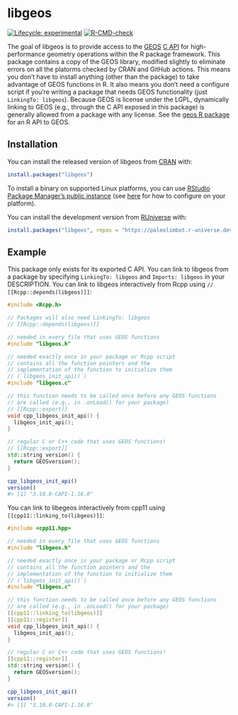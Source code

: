 
<!-- README.md is generated from README.Rmd. Please edit that file -->

# libgeos

<!-- badges: start -->

[![Lifecycle:
experimental](https://img.shields.io/badge/lifecycle-experimental-orange.svg)](https://lifecycle.r-lib.org/articles/stages.html#experimental)
[![R-CMD-check](https://github.com/paleolimbot/libgeos/workflows/R-CMD-check/badge.svg)](https://github.com/paleolimbot/libgeos/actions)
<!-- badges: end -->

The goal of libgeos is to provide access to the
[GEOS](https://trac.osgeo.org/geos/) [C
API](https://geos.osgeo.org/doxygen/geos__c_8h.html) for
high-performance geometry operations within the R package framework.
This package contains a copy of the GEOS library, modified slightly to
eliminate errors on all the platorms checked by CRAN and GitHub actions.
This means you don’t have to install anything (other than the package)
to take advantage of GEOS functions in R. It also means you don’t need a
configure script if you’re writing a package that needs GEOS
functionality (just `LinkingTo: libgeos`). Because GEOS is license under
the LGPL, dynamically linking to GEOS (e.g., through the C API exposed
in this package) is generally allowed from a package with any license.
See the [geos R package](https://paleolimbot.github.io/geos/) for an R
API to GEOS.

## Installation

You can install the released version of libgeos from
[CRAN](https://cran.r-project.org/) with:

``` r
install.packages("libgeos")
```

To install a binary on supported Linux platforms, you can use [RStudio
Package Manager’s public instance](https://packagemanager.rstudio.com/)
(see
[here](https://packagemanager.rstudio.com/client/#/repos/1/overview) for
how to configure on your platform).

You can install the development version from
[RUniverse](https://r-universe.dev/) with:

``` r
install.packages("libgeos", repos = "https://paleolimbot.r-universe.dev")
```

## Example

This package only exists for its exported C API. You can link to libgeos
from a package by specifying `LinkingTo: libgeos` and `Imports: libgeos`
in your DESCRIPTION. You can link to libgeos interactively from Rcpp
using `// [[Rcpp::depends(libgeos)]]`:

``` cpp
#include <Rcpp.h>

// Packages will also need LinkingTo: libgeos
// [[Rcpp::depends(libgeos)]]

// needed in every file that uses GEOS functions
#include "libgeos.h"

// needed exactly once in your package or Rcpp script
// contains all the function pointers and the
// implementation of the function to initialize them
// (`libgeos_init_api()`)
#include "libgeos.c"

// this function needs to be called once before any GEOS functions
// are called (e.g., in .onLoad() for your package)
// [[Rcpp::export]]
void cpp_libgeos_init_api() {
  libgeos_init_api();
}

// regular C or C++ code that uses GEOS functions!
// [[Rcpp::export]]
std::string version() {
  return GEOSversion();
}
```

``` r
cpp_libgeos_init_api()
version()
#> [1] "3.10.0-CAPI-1.16.0"
```

You can link to libegeos interactively from cpp11 using
`[[cpp11::linking_to(libgeos)]]`:

``` cpp
#include <cpp11.hpp>

// needed in every file that uses GEOS functions
#include "libgeos.h"

// needed exactly once in your package or Rcpp script
// contains all the function pointers and the
// implementation of the function to initialize them
// (`libgeos_init_api()`)
#include "libgeos.c"

// this function needs to be called once before any GEOS functions
// are called (e.g., in .onLoad() for your package)
[[cpp11::linking_to(libgeos)]]
[[cpp11::register]]
void cpp_libgeos_init_api() {
  libgeos_init_api();
}

// regular C or C++ code that uses GEOS functions!
[[cpp11::register]]
std::string version() {
  return GEOSversion();
}
```

``` r
cpp_libgeos_init_api()
version()
#> [1] "3.10.0-CAPI-1.16.0"
```
